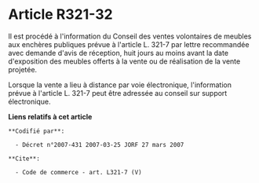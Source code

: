 # Article R321-32

Il est procédé à l'information du Conseil des ventes volontaires de meubles aux enchères publiques prévue à l'article L.
321-7 par lettre recommandée avec demande d'avis de réception, huit jours au moins avant la date d'exposition des meubles
offerts à la vente ou de réalisation de la vente projetée. 

Lorsque la vente a lieu à distance par voie électronique, l'information prévue à l'article L. 321-7 peut être adressée au
conseil sur support électronique.

**Liens relatifs à cet article**

	**Codifié par**:

	  - Décret n°2007-431 2007-03-25 JORF 27 mars 2007

	**Cite**:

	  - Code de commerce - art. L321-7 (V)
